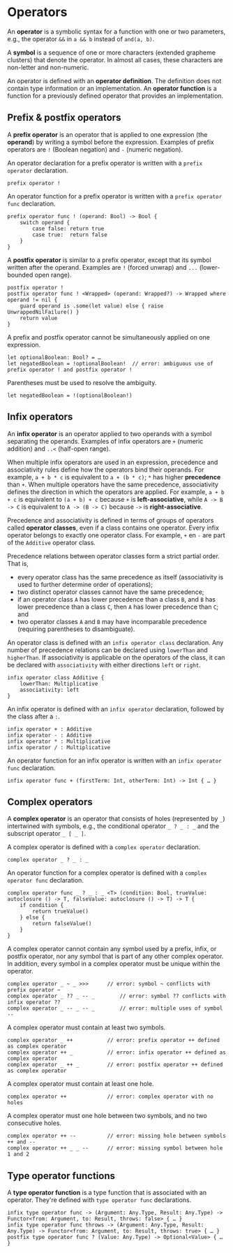 # Operators
An **operator** is a symbolic syntax for a function with one or two parameters, e.g., the operator `&&` in `a && b` instead of `and(a, b)`.

A **symbol** is a sequence of one or more characters (extended grapheme clusters) that denote the operator. In almost all cases, these characters are non-letter and non-numeric.

An operator is defined with an **operator definition**. The definition does not contain type information or an implementation. An **operator function** is a function for a previously defined operator that provides an implementation.

## Prefix & postfix operators
A **prefix operator** is an operator that is applied to one expression (the **operand**) by writing a symbol before the expression. Examples of prefix operators are `!` (Boolean negation) and `-` (numeric negation).

An operator declaration for a prefix operator is written with a `prefix operator` declaration.

	prefix operator !

An operator function for a prefix operator is written with a `prefix operator func` declaration.

	prefix operator func ! (operand: Bool) -> Bool {
		switch operand {
			case false:	return true
			case true:	return false
		}
	}

A **postfix operator** is similar to a prefix operator, except that its symbol written after the operand. Examples are `!` (forced unwrap) and `...` (lower-bounded open range).

	postfix operator !
	postfix operator func ! <Wrapped> (operand: Wrapped?) -> Wrapped where operand != nil {
		guard operand is .some(let value) else { raise UnwrappedNilFailure() }
		return value
	}

A prefix and postfix operator cannot be simultaneously applied on one expression.

	let optionalBoolean: Bool? = …
	let negatedBoolean = !optionalBoolean!	// error: ambiguous use of prefix operator ! and postfix operator !

Parentheses must be used to resolve the ambiguity.

	let negatedBoolean = !(optionalBoolean!)

## Infix operators
An **infix operator** is an operator applied to two operands with a symbol separating the operands. Examples of infix operators are `+` (numeric addition) and `..<` (half-open range).

When multiple infix operators are used in an expression, precedence and associativity rules define how the operators bind their operands. For example, `a + b * c` is equivalent to `a + (b * c)`; `*` has higher **precedence** than `+`. When multiple operators have the same precedence, associativity defines the direction in which the operators are applied. For example, `a + b + c` is equivalent to `(a + b) + c` because `+` is **left-associative**, while `A -> B -> C` is equivalent to `A -> (B -> C)` because `->` is **right-associative**.

Precedence and associativity is defined in terms of groups of operators called **operator classes**, even if a class contains one operator. Every infix operator belongs to exactly one operator class. For example, `+` en `-` are part of the `Additive` operator class.

Precedence relations between operator classes form a strict partial order. That is,

* every operator class has the same precedence as itself (associativity is used to further determine order of operations);
* two distinct operator classes cannot have the same precedence;
* if an operator class `A` has lower precedence than a class `B`, and `B` has lower precedence than a class `C`, then `A` has lower precedence than `C`; and
* two operator classes `A` and `B` may have incomparable precedence (requiring parentheses to disambiguate).

An operator class is defined with an `infix operator class` declaration. Any number of precedence relations can be declared using `lowerThan` and `higherThan`. If associativity is applicable on the operators of the class, it can be declared with `associativity` with either directions `left` or `right`.

	infix operator class Additive {
		lowerThan: Multiplicative
		associativity: left
	}

An infix operator is defined with an `infix operator` declaration, followed by the class after a `:`.

	infix operator + : Additive
	infix operator - : Additive
	infix operator * : Multiplicative
	infix operator / : Multiplicative

An operator function for an infix operator is written with an `infix operator func` declaration.

	infix operator func + (firstTerm: Int, otherTerm: Int) -> Int { … }

## Complex operators
A **complex operator** is an operator that consists of holes (represented by `_`) intertwined with symbols, e.g., the conditional operator `_ ? _ : _` and the subscript operator `_ [ _ ]`.

A complex operator is defined with a `complex operator` declaration.

	complex operator _ ? _ : _

An operator function for a complex operator is defined with a `complex operator func` declaration.

	complex operator func _ ? _ : _ <T> (condition: Bool, trueValue: autoclosure () -> T, falseValue: autoclosure () -> T) -> T {
		if condition {
			return trueValue()
		} else {
			return falseValue()
		}
	}

A complex operator cannot contain any symbol used by a prefix, infix, or postfix operator, nor any symbol that is part of any other complex operator. In addition, every symbol in a complex operator must be unique within the operator.

	complex operator _ ~ _ >>>		// error: symbol ~ conflicts with prefix operator ~
	complex operator _ ?? _ -- _		// error: symbol ?? conflicts with infix operator ??
	complex operator _ -- _ -- _		// error: multiple uses of symbol --

A complex operator must contain at least two symbols.

	complex operator _ ++			// error: prefix operator ++ defined as complex operator
	complex operator ++ _			// error: infix operator ++ defined as complex operator
	complex operator _ ++ _			// error: postfix operator ++ defined as complex operator

A complex operator must contain at least one hole.

	complex operator ++				// error: complex operator with no holes

A complex operator must one hole between two symbols, and no two consecutive holes.

	complex operator ++ --			// error: missing hole between symbols ++ and --
	complex operator ++ _ _ --		// error: missing symbol between hole 1 and 2

## Type operator functions
A **type operator function** is a type function that is associated with an operator. They're defined with `type operator func` declarations.

	infix type operator func -> (Argument: Any.Type, Result: Any.Type) -> Functor<from: Argument, to: Result, throws: false> { … }
	infix type operator func throws -> (Argument: Any.Type, Result: Any.Type) -> Functor<from: Argument, to: Result, throws: true> { … }
	postfix type operator func ? (Value: Any.Type) -> Optional<Value> { … }